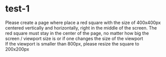 # test-1
Please create a page where place a red square with the size of 400x400px centered vertically and horizontally, right in the middle of the screen. 
The red square must stay in the center of the page, no matter how big the screen / viewport size is or if one changes the size of the viewport  
If the viewport is smaller than 800px, please resize the square to 200x200px 
